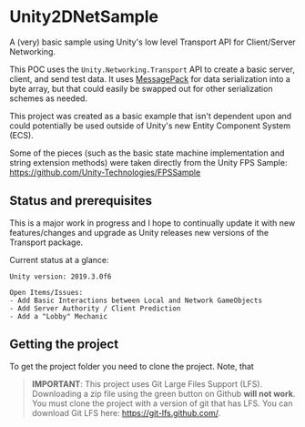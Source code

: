 # Unity2DNetSample
A (very) basic sample using Unity's low level Transport API for Client/Server Networking.

This POC uses the `Unity.Networking.Transport` API to create a basic server, client, and send test data. It uses [MessagePack](https://github.com/msgpack/msgpack-cli) for data serialization into a byte array, but that could easily be swapped out for other serialization schemes as needed.

This project was created as a basic example that isn't dependent upon and could potentially be used outside of Unity's new Entity Component System (ECS).

Some of the pieces (such as the basic state machine implementation and string extension methods) were taken directly from the Unity FPS Sample: https://github.com/Unity-Technologies/FPSSample

## Status and prerequisites

This is a major work in progress and I hope to continually update it with new features/changes and upgrade as Unity releases new versions of the Transport package.

Current status at a glance:
```
Unity version: 2019.3.0f6

Open Items/Issues:
- Add Basic Interactions between Local and Network GameObjects
- Add Server Authority / Client Prediction
- Add a "Lobby" Mechanic
```

## Getting the project

To get the project folder you need to clone the project.
Note, that 

> __IMPORTANT__: 
> This project uses Git Large Files Support (LFS). Downloading a zip file using the green button on Github
> **will not work**. You must clone the project with a version of git that has LFS.
> You can download Git LFS here: https://git-lfs.github.com/.
